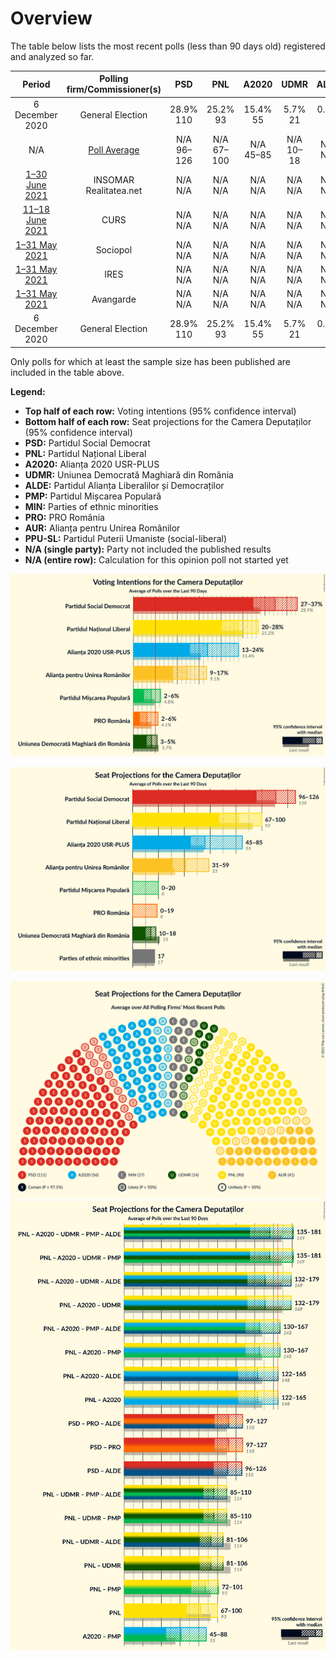 # Overview

The table below lists the most recent polls (less than 90 days old) registered and analyzed so far.

| Period     | Polling firm/Commissioner(s) | PSD | PNL | A2020 | UDMR | ALDE | PMP | MIN | PRO | AUR | PPU-SL |
|:----------:|:----------------------------:|:--:|:--:|:--:|:--:|:--:|:--:|:--:|:--:|:--:|:--:|
| 6 December 2020 | General Election | 28.9% <br> 110 | 25.2% <br> 93 | 15.4% <br> 55 | 5.7% <br> 21 | 0.0% <br> 0 | 4.8% <br> 0 | 0.0% <br> 17 | 4.1% <br> 0 | 9.1% <br> 33 | 0.0% <br> 0 |
| N/A | [Poll Average](average.html) | N/A <br> 96–126 | N/A <br> 67–100 | N/A <br> 45–85 | N/A <br> 10–18 | N/A <br> N/A | N/A <br> 0–20 | N/A <br> 17 | N/A <br> 0–19 | N/A <br> 31–59 | N/A <br> N/A |
| [1–30 June 2021](2021-06-30-INSOMAR.html) | INSOMAR <br> Realitatea.net | N/A <br> N/A | N/A <br> N/A | N/A <br> N/A | N/A <br> N/A | N/A <br> N/A | N/A <br> N/A | N/A <br> N/A | N/A <br> N/A | N/A <br> N/A | N/A <br> N/A |
| [11–18 June 2021](2021-06-18-CURS.html) | CURS | N/A <br> N/A | N/A <br> N/A | N/A <br> N/A | N/A <br> N/A | N/A <br> N/A | N/A <br> N/A | N/A <br> N/A | N/A <br> N/A | N/A <br> N/A | N/A <br> N/A |
| [1–31 May 2021](2021-05-31-Sociopol.html) | Sociopol | N/A <br> N/A | N/A <br> N/A | N/A <br> N/A | N/A <br> N/A | N/A <br> N/A | N/A <br> N/A | N/A <br> N/A | N/A <br> N/A | N/A <br> N/A | N/A <br> N/A |
| [1–31 May 2021](2021-05-31-IRES.html) | IRES | N/A <br> N/A | N/A <br> N/A | N/A <br> N/A | N/A <br> N/A | N/A <br> N/A | N/A <br> N/A | N/A <br> N/A | N/A <br> N/A | N/A <br> N/A | N/A <br> N/A |
| [1–31 May 2021](2021-05-31-Avangarde.html) | Avangarde | N/A <br> N/A | N/A <br> N/A | N/A <br> N/A | N/A <br> N/A | N/A <br> N/A | N/A <br> N/A | N/A <br> N/A | N/A <br> N/A | N/A <br> N/A | N/A <br> N/A |
| 6 December 2020 | General Election | 28.9% <br> 110 | 25.2% <br> 93 | 15.4% <br> 55 | 5.7% <br> 21 | 0.0% <br> 0 | 4.8% <br> 0 | 0.0% <br> 17 | 4.1% <br> 0 | 9.1% <br> 33 | 0.0% <br> 0 |

Only polls for which at least the sample size has been published are included in the table above.

**Legend:**
+ **Top half of each row:** Voting intentions (95% confidence interval)
+ **Bottom half of each row:** Seat projections for the Camera Deputaților (95% confidence interval)
+ **PSD:** Partidul Social Democrat
+ **PNL:** Partidul Național Liberal
+ **A2020:** Alianța 2020 USR-PLUS
+ **UDMR:** Uniunea Democrată Maghiară din România
+ **ALDE:** Partidul Alianța Liberalilor și Democraților
+ **PMP:** Partidul Mișcarea Populară
+ **MIN:** Parties of ethnic minorities
+ **PRO:** PRO România
+ **AUR:** Alianța pentru Unirea Românilor
+ **PPU-SL:** Partidul Puterii Umaniste (social-liberal)
+ **N/A (single party):** Party not included the published results
+ **N/A (entire row):** Calculation for this opinion poll not started yet


![Graph with voting intentions not yet produced](average.png "Voting Intentions")

![Graph with seats not yet produced](average-seats.png "Seats")

![Graph with seating plan not yet produced](average-seating-plan.png "Seating Plan")
![Graph with coalitions seats not yet produced](average-coalitions-seats.png "Coalitions Seats")
